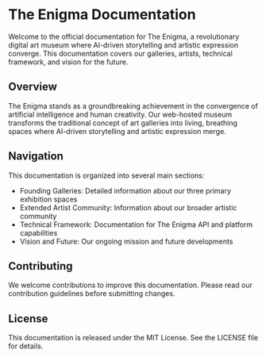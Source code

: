 # The Enigma Documentation

Welcome to the official documentation for The Enigma, a revolutionary digital art museum where AI-driven storytelling and artistic expression converge. This documentation covers our galleries, artists, technical framework, and vision for the future.

## Overview

The Enigma stands as a groundbreaking achievement in the convergence of artificial intelligence and human creativity. Our web-hosted museum transforms the traditional concept of art galleries into living, breathing spaces where AI-driven storytelling and artistic expression merge.

## Navigation

This documentation is organized into several main sections:

- Founding Galleries: Detailed information about our three primary exhibition spaces
- Extended Artist Community: Information about our broader artistic community
- Technical Framework: Documentation for The Enigma API and platform capabilities
- Vision and Future: Our ongoing mission and future developments

## Contributing

We welcome contributions to improve this documentation. Please read our contribution guidelines before submitting changes.

## License

This documentation is released under the MIT License. See the LICENSE file for details.

